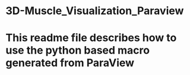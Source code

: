 # 3D-Muscle_Visualization_Paraview
# This readme file describes how to use the python based macro generated from ParaView

